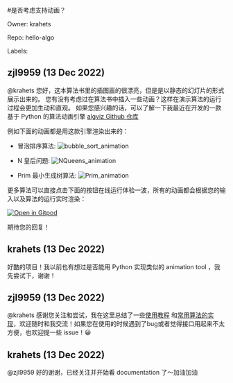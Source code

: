 #是否考虑支持动画？

Owner: krahets

Repo: hello-algo

Labels: 

## zjl9959 (13 Dec 2022)

@krahets  您好，这本算法书里的插图画的很漂亮，但是是以静态的幻灯片的形式展示出来的。
您有没有考虑过在算法书中插入一些动画？这样在演示算法的运行过程会更加生动和直观。
如果您感兴趣的话，可以了解一下我最近在开发的一款基于 Python 的算法动画引擎 [algviz Github 仓库](https://github.com/zjl9959/algviz)

例如下面的动画都是用这款引擎渲染出来的：

+ 冒泡排序算法:
    ![bubble_sort_animation](https://cdn.jsdelivr.net/gh/zjl9959/algviz-launch@master/svgs/BubbleSort.svg)

+ N 皇后问题:
    ![NQueens_animation](https://cdn.jsdelivr.net/gh/zjl9959/algviz-launch@master/svgs/NQueens.svg)

+ Prim 最小生成树算法:
    ![Prim_animation](https://cdn.jsdelivr.net/gh/zjl9959/algviz-launch@master/svgs/Prim_sec.svg)

更多算法可以直接点击下面的按钮在线运行体验一波，所有的动画都会根据您的输入以及算法的运行实时渲染：

[![Open in Gitpod](https://gitpod.io/button/open-in-gitpod.svg)](https://gitpod.io/#https://github.com/zjl9959/algviz-launch)

期待您的回复！

## krahets (13 Dec 2022)

好酷的项目！我以前也有想过是否能用 Python 实现类似的 animation tool ，我先尝试下，谢谢！

## zjl9959 (13 Dec 2022)

@krahets  感谢您关注和尝试，我在这里总结了一些[使用教程](https://algviz.com/cn/examples.html) 和[常用算法的实现](https://github.com/zjl9959/algviz-launch)，欢迎随时和我交流！如果您在使用的时候遇到了bug或者觉得接口用起来不太方便，也欢迎提一些 issue！😀

## krahets (13 Dec 2022)

@zjl9959 好的谢谢，已经关注并开始看 documentation 了～加油加油

